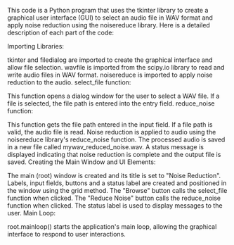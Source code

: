 This code is a Python program that uses the tkinter library to create a graphical user interface (GUI) to select an audio file in WAV format and apply noise reduction using the noisereduce library. Here is a detailed description of each part of the code:

Importing Libraries:

tkinter and filedialog are imported to create the graphical interface and allow file selection.
wavfile is imported from the scipy.io library to read and write audio files in WAV format.
noisereduce is imported to apply noise reduction to the audio.
select_file function:

This function opens a dialog window for the user to select a WAV file.
If a file is selected, the file path is entered into the entry field.
reduce_noise function:

This function gets the file path entered in the input field.
If a file path is valid, the audio file is read.
Noise reduction is applied to audio using the noisereduce library's reduce_noise function.
The processed audio is saved in a new file called mywav_reduced_noise.wav.
A status message is displayed indicating that noise reduction is complete and the output file is saved.
Creating the Main Window and UI Elements:

The main (root) window is created and its title is set to "Noise Reduction".
Labels, input fields, buttons and a status label are created and positioned in the window using the grid method.
The "Browse" button calls the select_file function when clicked.
The "Reduce Noise" button calls the reduce_noise function when clicked.
The status label is used to display messages to the user.
Main Loop:

root.mainloop() starts the application's main loop, allowing the graphical interface to respond to user interactions.
